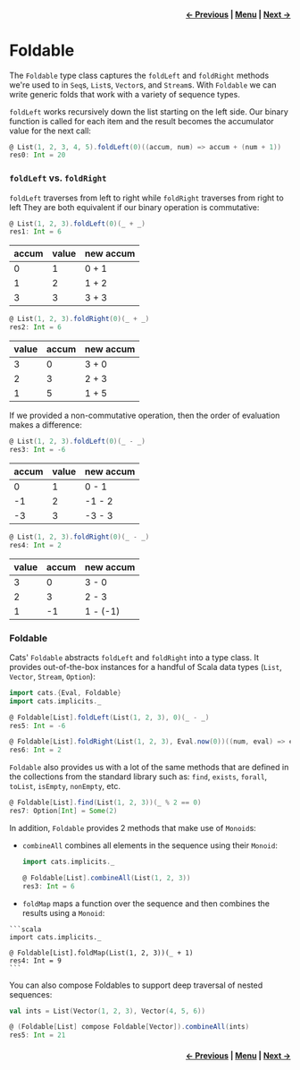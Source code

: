<h4 align="right">
    <a href="lesson5_3_apply_applicative.md">← Previous</a> |
    <a href="../README.md">Menu</a> |
    <a href="lesson5_5_traverse.md">Next →</a>
</h4>

<h1>Foldable</h1>

The `Foldable` type class captures the `foldLeft` and `foldRight` methods we're used to in `Seq`s, `List`s, `Vector`s,
and `Stream`s. With `Foldable` we can write generic folds that work with a variety of sequence types.

`foldLeft` works recursively down the list starting on the left side. Our binary function is called for each item and
the result becomes the accumulator value for the next call:

```scala
@ List(1, 2, 3, 4, 5).foldLeft(0)((accum, num) => accum + (num + 1))
res0: Int = 20
```

<h3><code>foldLeft</code> vs. <code>foldRight</code></h3>

`foldLeft` traverses from left to right while `foldRight` traverses from right to left They are both equivalent if our
binary operation is commutative:

```scala
@ List(1, 2, 3).foldLeft(0)(_ + _)
res1: Int = 6
```

| accum | value | new accum |
| ----- | ----- | --------- |
| 0     | 1     | 0 + 1     |
| 1     | 2     | 1 + 2     |
| 3     | 3     | 3 + 3     |

```scala
@ List(1, 2, 3).foldRight(0)(_ + _)
res2: Int = 6
```

| value | accum | new accum |
| ----- | ----- | --------- |
| 3     | 0     | 3 + 0     |
| 2     | 3     | 2 + 3     |
| 1     | 5     | 1 + 5     |

If we provided a non-commutative operation, then the order of evaluation makes a difference:

```scala
@ List(1, 2, 3).foldLeft(0)(_ - _)
res3: Int = -6
```

| accum | value | new accum |
| ----- | ----- | --------- |
| 0     | 1     | 0 - 1     |
| -1    | 2     | -1 - 2    |
| -3    | 3     | -3 - 3    |

```scala
@ List(1, 2, 3).foldRight(0)(_ - _)
res4: Int = 2
```

| value | accum | new accum |
| ----- | ----- | --------- |
| 3     | 0     | 3 - 0     |
| 2     | 3     | 2 - 3     |
| 1     | -1    | 1 - (-1)  |

<h3>Foldable</h3>

Cats' `Foldable` abstracts `foldLeft` and `foldRight` into a type class. It provides out-of-the-box instances for a
handful of Scala data types (`List`, `Vector`, `Stream`, `Option`):

```scala
import cats.{Eval, Foldable}
import cats.implicits._

@ Foldable[List].foldLeft(List(1, 2, 3), 0)(_ - _)
res5: Int = -6

@ Foldable[List].foldRight(List(1, 2, 3), Eval.now(0))((num, eval) => eval.map(num - _)).value
res6: Int = 2
```

`Foldable` also provides us with a lot of the same methods that are defined in the collections from the standard library
such as: `find`, `exists`, `forall`, `toList`, `isEmpty`, `nonEmpty`, etc.

```scala
@ Foldable[List].find(List(1, 2, 3))(_ % 2 == 0)
res7: Option[Int] = Some(2)
```

In addition, `Foldable` provides 2 methods that make use of `Monoid`s:

  - `combineAll` combines all elements in the sequence using their `Monoid`:

    ```scala
    import cats.implicits._

    @ Foldable[List].combineAll(List(1, 2, 3))
    res3: Int = 6
    ```

  -  `foldMap` maps a function over the sequence and then combines the results using a `Monoid`:
    
    ```scala
    import cats.implicits._

    @ Foldable[List].foldMap(List(1, 2, 3))(_ + 1)
    res4: Int = 9
    ```

You can also compose Foldables to support deep traversal of nested sequences:

```scala
val ints = List(Vector(1, 2, 3), Vector(4, 5, 6))

@ (Foldable[List] compose Foldable[Vector]).combineAll(ints)
res5: Int = 21
```

<h4 align="right">
    <a href="lesson5_3_apply_applicative.md">← Previous</a> |
    <a href="../README.md">Menu</a> |
    <a href="lesson5_5_traverse.md">Next →</a>
</h4>